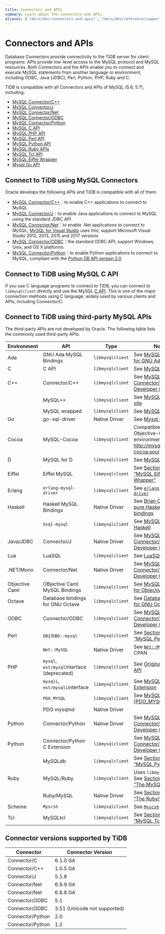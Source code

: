 ```yaml
---
title: Connectors and APIs
summary: Learn about the connectors and APIs.
aliases: ['/docs/dev/connectors-and-apis/','/docs/dev/reference/supported-clients/']
---
```


# Connectors and APIs

Database Connectors provide connectivity to the TiDB server for client programs. APIs provide low-level access to the MySQL protocol and MySQL resources. Both Connectors and the APIs enable you to connect and execute MySQL statements from another language or environment, including ODBC, Java (JDBC), Perl, Python, PHP, Ruby and C.

TiDB is compatible with all Connectors and APIs of MySQL (5.6, 5.7), including:

- [MySQL Connector/C++](https://dev.mysql.com/doc/refman/5.7/en/connector-cpp-info.html)
- [MySQL Connector/J](https://dev.mysql.com/doc/refman/5.7/en/connector-j-info.html)
- [MySQL Connector/Net](https://dev.mysql.com/doc/refman/5.7/en/connector-net-info.html)
- [MySQL Connector/ODBC](https://dev.mysql.com/doc/refman/5.7/en/connector-odbc-info.html)
- [MySQL Connector/Python](https://dev.mysql.com/doc/refman/5.7/en/connector-python-info.html)
- [MySQL C API](https://dev.mysql.com/doc/refman/5.7/en/c-api-info.html)
- [MySQL PHP API](https://dev.mysql.com/doc/refman/5.7/en/apis-php-info.html)
- [MySQL Perl API](https://dev.mysql.com/doc/refman/5.7/en/apis-perl.html)
- [MySQL Python API](https://dev.mysql.com/doc/refman/5.7/en/apis-python.html)
- [MySQL Ruby APIs](https://dev.mysql.com/doc/refman/5.7/en/apis-ruby.html)
- [MySQL Tcl API](https://dev.mysql.com/doc/refman/5.7/en/apis-tcl.html)
- [MySQL Eiffel Wrapper](https://dev.mysql.com/doc/refman/5.7/en/apis-eiffel.html)
- [Mysql Go API](https://github.com/go-sql-driver/mysql)

## Connect to TiDB using MySQL Connectors

Oracle develops the following APIs and TiDB is compatible with all of them:

- [MySQL Connector/C++](https://dev.mysql.com/doc/refman/5.7/en/connector-cpp-info.html)：to enable C++ applications to connect to MySQL
- [MySQL Connector/J](https://dev.mysql.com/doc/refman/5.7/en/connector-j-info.html)：to enable Java applications to connect to MySQL using the standard JDBC API
- [MySQL Connector/Net](https://dev.mysql.com/doc/refman/5.7/en/connector-net-info.html)：to enable .Net applications to connect to MySQL; [MySQL for Visual Studio](https://dev.mysql.com/doc/visual-studio/en/) uses this; support Microsoft Visual Studio 2012, 2013, 2015 and 2017 versions
- [MySQL Connector/ODBC](https://dev.mysql.com/doc/refman/5.7/en/connector-odbc-info.html)：the standard ODBC API; support Windows, Unix, and OS X platforms
- [MySQL Connector/Python](https://dev.mysql.com/doc/refman/5.7/en/connector-python-info.html)：to enable Python applications to connect to MySQL, compliant with the [Python DB API version 2.0](http://www.python.org/dev/peps/pep-0249/)

## Connect to TiDB using MySQL C API

If you use C language programs to connect to TiDB, you can connect to `libmysqlclient` directly and use the MySQL [C API](https://dev.mysql.com/doc/refman/5.7/en/c-api-info.html). This is one of the major connection methods using C language, widely used by various clients and APIs, including Connector/C.

## Connect to TiDB using third-party MySQL APIs

The third-party APIs are not developed by Oracle. The following table lists the commonly used third-party APIs:

| Environment    | API                                      | Type                             | Notes                                    |
| -------------- | ---------------------------------------- | -------------------------------- | ---------------------------------------- |
| Ada            | GNU Ada MySQL Bindings                   | `libmysqlclient`                 | See [MySQL Bindings for GNU Ada](http://gnade.sourceforge.net/) |
| C              | C API                                    | `libmysqlclient`                 | See [MySQL C API](https://dev.mysql.com/doc/refman/5.7/en/c-api-info.html) |
| C++            | Connector/C++                            | `libmysqlclient`                 | See [MySQL Connector/C++ Developer Guide](https://dev.mysql.com/doc/connector-cpp/en/) |
|                | MySQL++                                  | `libmysqlclient`                 | See [MySQL++ Web site](http://tangentsoft.net/mysql++/doc/) |
|                | MySQL wrapped                            | `libmysqlclient`                 | See [MySQL wrapped](http://www.alhem.net/project/mysql/) |
| Go             | go-sql-driver                            | Native Driver                    | See [Mysql Go API](https://github.com/go-sql-driver/mysql) |
| Cocoa          | MySQL-Cocoa                              | `libmysqlclient`                 | Compatible with the Objective-C Cocoa environment. See <http://mysql-cocoa.sourceforge.net/> |
| D              | MySQL for D                              | `libmysqlclient`                 | See [MySQL for D](https://github.com/mysql-d/mysql-native) |
| Eiffel         | Eiffel MySQL                             | `libmysqlclient`                 | See [Section 27.14, “MySQL Eiffel Wrapper”](https://dev.mysql.com/doc/refman/5.7/en/apis-eiffel.html) |
| Erlang         | `erlang-mysql-driver`                    | `libmysqlclient`                 | See [`erlang-mysql-driver`](http://code.google.com/p/erlang-mysql-driver/) |
| Haskell        | Haskell MySQL Bindings                   | Native Driver                    | See [Brian O'Sullivan's pure Haskell MySQL bindings](http://www.serpentine.com/blog/software/mysql/) |
|                | `hsql-mysql`                             | `libmysqlclient`                 | See [MySQL driver for Haskell](http://hackage.haskell.org/cgi-bin/hackage-scripts/package/hsql-mysql-1.7) |
| Java/JDBC      | Connector/J                              | Native Driver                    | See [MySQL Connector/J 5.1 Developer Guide](https://dev.mysql.com/doc/connector-j/5.1/en/) |
| Lua            | LuaSQL                                   | `libmysqlclient`                 | See [LuaSQL](http://keplerproject.github.io/luasql/manual.html) |
| .NET/Mono      | Connector/Net                            | Native Driver                    | See [MySQL Connector/Net Developer Guide](https://dev.mysql.com/doc/connector-net/en/) |
| Objective Caml | OBjective Caml MySQL Bindings            | `libmysqlclient`                 | See [MySQL Bindings for Objective Caml](http://raevnos.pennmush.org/code/ocaml-mysql/) |
| Octave         | Database bindings for GNU Octave         | `libmysqlclient`                 | See [Database bindings for GNU Octave](http://octave.sourceforge.net/database/index.html) |
| ODBC           | Connector/ODBC                           | `libmysqlclient`                 | See [MySQL Connector/ODBC Developer Guide](https://dev.mysql.com/doc/connector-odbc/en/) |
| Perl           | `DBI`/`DBD::mysql`                       | `libmysqlclient`                 | See [Section 27.10, “MySQL Perl API”](https://dev.mysql.com/doc/refman/5.7/en/apis-perl.html) |
|                | `Net::MySQL`                             | Native Driver                    | See [`Net::MySQL`](http://search.cpan.org/dist/Net-MySQL/MySQL.pm) at CPAN |
| PHP            | `mysql`, `ext/mysql`interface (deprecated) | `libmysqlclient`                 | See [Original MySQL API](https://dev.mysql.com/doc/apis-php/en/apis-php-mysql.html) |
|                | `mysqli`, `ext/mysqli`interface          | `libmysqlclient`                 | See [MySQL Improved Extension](https://dev.mysql.com/doc/apis-php/en/apis-php-mysqli.html) |
|                | `PDO_MYSQL`                              | `libmysqlclient`                 | See [MySQL Functions (PDO_MYSQL)](https://dev.mysql.com/doc/apis-php/en/apis-php-pdo-mysql.html) |
|                | PDO mysqlnd                              | Native Driver                    |                                          |
| Python         | Connector/Python                         | Native Driver                    | See [MySQL Connector/Python Developer Guide](https://dev.mysql.com/doc/connector-python/en/) |
| Python         | Connector/Python C Extension             | `libmysqlclient`                 | See [MySQL Connector/Python Developer Guide](https://dev.mysql.com/doc/connector-python/en/) |
|                | MySQLdb                                  | `libmysqlclient`                 | See [Section 27.11, “MySQL Python API”](https://dev.mysql.com/doc/refman/5.7/en/apis-python.html) |
| Ruby           | MySQL/Ruby                               | `libmysqlclient`                 | Uses `libmysqlclient`. See [Section 27.12.1, “The MySQL/Ruby API”](https://dev.mysql.com/doc/refman/5.7/en/apis-ruby-mysqlruby.html) |
|                | Ruby/MySQL                               | Native Driver                    | See [Section 27.12.2, “The Ruby/MySQL API”](https://dev.mysql.com/doc/refman/5.7/en/apis-ruby-rubymysql.html) |
| Scheme         | `Myscsh`                                 | `libmysqlclient`                 | See [`Myscsh`](https://github.com/aehrisch/myscsh) |
| Tcl            | MySQLtcl                                 | `libmysqlclient`                 | See [Section 27.13, “MySQL Tcl API”](https://dev.mysql.com/doc/refman/5.7/en/apis-tcl.html) |

## Connector versions supported by TiDB

| Connector        | Connector Version            |
| ---------------- | ---------------------------- |
| Connector/C      | 6.1.0 GA                     |
| Connector/C++    | 1.0.5 GA                     |
| Connector/J      | 5.1.8                        |
| Connector/Net    | 6.9.9 GA                     |
| Connector/Net    | 6.8.8 GA                     |
| Connector/ODBC   | 5.1                          |
| Connector/ODBC   | 3.51 (Unicode not supported) |
| Connector/Python | 2.0                          |
| Connector/Python | 1.2                          |
